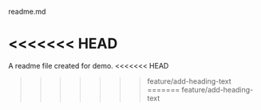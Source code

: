 readme.md

<<<<<<< HEAD
=======
A readme file created for demo.
<<<<<<< HEAD
>>>>>>> feature/add-heading-text
=======
>>>>>>> feature/add-heading-text

